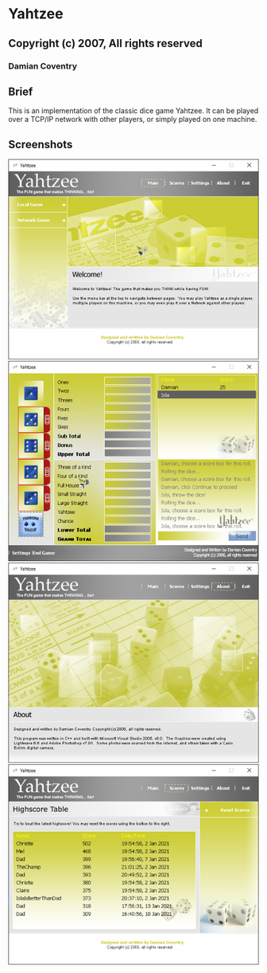 # Yahtzee

## Copyright (c) 2007, All rights reserved

### Damian Coventry

## Brief

This is an implementation of the classic dice game Yahtzee. It can be played over a TCP/IP network with other players, or simply played on one machine.

## Screenshots

![In game](/Screenshot0.png "In game")
![In game](/Screenshot1.png "In game")
![In game](/Screenshot2.png "In game")
![In game](/Screenshot3.png "In game")
